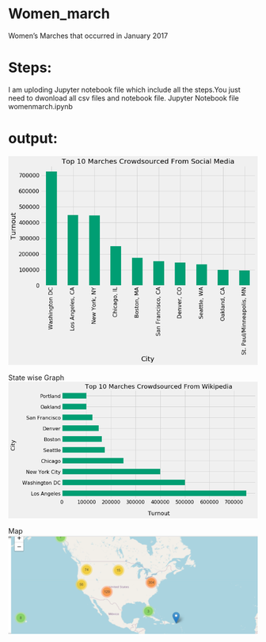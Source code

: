 # Women_march
Women’s Marches that occurred in January 2017

# Steps: 

I am uploding Jupyter notebook file which include all the steps.You just need to dwonload all csv files and notebook file.
Jupyter Notebook file womenmarch.ipynb

# output:
![](images/graph.png)


State wise Graph
![](images/graph1.png)


Map 
![](images/map.PNG)
